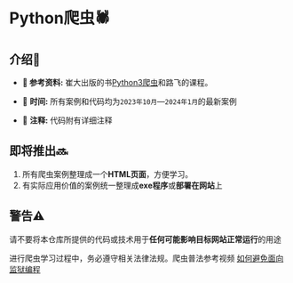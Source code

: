 # Python爬虫🕷️

## 介绍📘

- **🧭 参考资料:** 崔大出版的书[Python3爬虫](https://github.com/Python3WebSpider/Python3WebSpider)和路飞的课程。

- 📅 **时间:** 所有案例和代码均为`2023年10月`—`2024年1月`的最新案例
- 📝 **注释:** 代码附有详细注释

## 即将推出🔜

1. 所有爬虫案例整理成一个**HTML页面**，方便学习。
2. 有实际应用价值的案例统一整理成**exe程序**或**部署在网站**上

## 警告⚠️

请不要将本仓库所提供的代码或技术用于**任何可能影响目标网站正常运行**的用途

进行爬虫学习过程中，务必遵守相关法律法规。爬虫普法参考视频 [如何避免面向监狱编程](https://space.bilibili.com/501122856)
